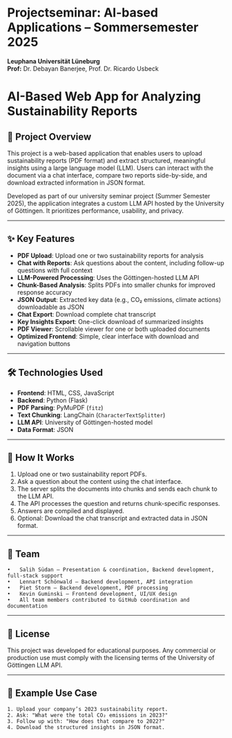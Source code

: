 # Projectseminar: AI-based Applications – Sommersemester 2025

**Leuphana Universität Lüneburg**  
**Prof:** Dr. Debayan Banerjee, Prof. Dr. Ricardo Usbeck

# AI-Based Web App for Analyzing Sustainability Reports

## 🧾 Project Overview
This project is a web-based application that enables users to upload sustainability reports (PDF format) and extract structured, meaningful insights using a large language model (LLM). Users can interact with the document via a chat interface, compare two reports side-by-side, and download extracted information in JSON format.

Developed as part of our university seminar project (Summer Semester 2025), the application integrates a custom LLM API hosted by the University of Göttingen. It prioritizes performance, usability, and privacy.

---

## ✨ Key Features
- **PDF Upload**: Upload one or two sustainability reports for analysis
- **Chat with Reports**: Ask questions about the content, including follow-up questions with full context
- **LLM-Powered Processing**: Uses the Göttingen-hosted LLM API
- **Chunk-Based Analysis**: Splits PDFs into smaller chunks for improved response accuracy
- **JSON Output**: Extracted key data (e.g., CO₂ emissions, climate actions) downloadable as JSON
- **Chat Export**: Download complete chat transcript
- **Key Insights Export**: One-click download of summarized insights
- **PDF Viewer**: Scrollable viewer for one or both uploaded documents
- **Optimized Frontend**: Simple, clear interface with download and navigation buttons

---

## 🛠 Technologies Used
- **Frontend**: HTML, CSS, JavaScript
- **Backend**: Python (Flask)
- **PDF Parsing**: PyMuPDF (`fitz`)
- **Text Chunking**: LangChain (`CharacterTextSplitter`)
- **LLM API**: University of Göttingen-hosted model
- **Data Format**: JSON

---

## 🚀 How It Works
1. Upload one or two sustainability report PDFs.
2. Ask a question about the content using the chat interface.
3. The server splits the documents into chunks and sends each chunk to the LLM API.
4. The API processes the question and returns chunk-specific responses.
5. Answers are compiled and displayed.
6. Optional: Download the chat transcript and extracted data in JSON format.

---

## 👥 Team
	•	Salih Südan – Presentation & coordination, Backend development, full-stack support
	•	Lennart Schönwald – Backend development, API integration
	•	Piet Storm – Backend development, PDF processing
	•	Kevin Guminski – Frontend development, UI/UX design
	•	All team members contributed to GitHub coordination and documentation

---

## 📄 License

This project was developed for educational purposes. Any commercial or production use must comply with the licensing terms of the University of Göttingen LLM API.

---

## 🧪 Example Use Case
```text
1. Upload your company’s 2023 sustainability report.
2. Ask: "What were the total CO₂ emissions in 2023?"
3. Follow up with: "How does that compare to 2022?"
4. Download the structured insights in JSON format.

